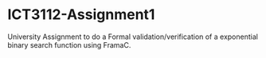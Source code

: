 # ICT3112-Assignment1

University Assignment to do a Formal validation/verification of a exponential binary search function using FramaC.